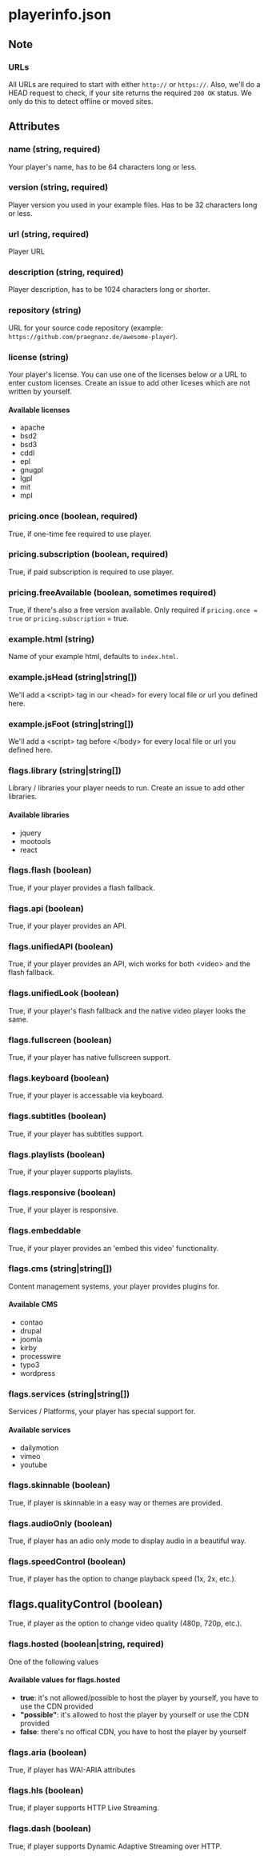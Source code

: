 # playerinfo.json

## Note

### URLs
All URLs are required to start with either `http://` or `https://`. Also, we'll do a HEAD request to check, if your 
site returns the required `200 OK` status. We only do this to detect offline or moved sites.



## Attributes


### name (string, required)
Your player's name, has to be 64 characters long or less.


### version (string, required)
Player version you used in your example files. Has to be 32 characters long or less.


### url (string, required)
Player URL


### description (string, required)
Player description, has to be 1024 characters long or shorter.


### repository (string)
URL for your source code repository (example: `https://github.com/praegnanz.de/awesome-player`).


### license (string)
Your player's license. You can use one of the licenses below or a URL to enter custom licenses. Create an issue to add
other liceses which are not written by yourself.

#### Available licenses
- apache
- bsd2
- bsd3
- cddl
- epl
- gnugpl
- lgpl
- mit
- mpl


### pricing.once (boolean, required)
True, if one-time fee required to use player.

### pricing.subscription (boolean, required)
True, if paid subscription is required to use player.

### pricing.freeAvailable (boolean, sometimes required)
True, if there's also a free version available. Only required if `pricing.once = true` or `pricing.subscription` = true.


### example.html (string)
Name of your example html, defaults to `index.html`.

### example.jsHead (string|string[])
We'll add a &lt;script&gt; tag in our &lt;head&gt; for every local file or url you defined here.

### example.jsFoot (string|string[])
We'll add a &lt;script&gt; tag before &lt;/body&gt; for every local file or url you defined here.


### flags.library (string|string[])
Library / libraries your player needs to run. Create an issue to add other libraries.

#### Available libraries
- jquery
- mootools
- react

### flags.flash (boolean)
True, if your player provides a flash fallback.

### flags.api (boolean)
True, if your player provides an API.

### flags.unifiedAPI (boolean)
True, if your player provides an API, wich works for both &lt;video&gt; and the flash fallback.

### flags.unifiedLook (boolean)
True, if your player's flash fallback and the native video player looks the same.

### flags.fullscreen (boolean)
True, if your player has native fullscreen support.

### flags.keyboard (boolean)
True, if your player is accessable via keyboard.

### flags.subtitles (boolean)
True, if your player has subtitles support.

### flags.playlists (boolean)
True, if your player supports playlists.

### flags.responsive (boolean)
True, if your player is responsive.

### flags.embeddable
True, if your player provides an 'embed this video' functionality.

### flags.cms (string|string[])
Content management systems, your player provides plugins for.

#### Available CMS
- contao
- drupal
- joomla
- kirby
- processwire
- typo3
- wordpress

### flags.services (string|string[])
Services / Platforms, your player has special support for.

#### Available services
- dailymotion
- vimeo
- youtube

### flags.skinnable (boolean)
True, if player is skinnable in a easy way or themes are provided.

### flags.audioOnly (boolean)
True, if player has an adio only mode to display audio in a beautiful way.

### flags.speedControl (boolean)
True, if player has the option to change playback speed (1x, 2x, etc.).

## flags.qualityControl (boolean)
True, if player as the option to change video quality (480p, 720p, etc.).

### flags.hosted (boolean|string, required)
One of the following values

#### Available values for flags.hosted
- __true__: it's not allowed/possible to host the player by yourself, you have to use the CDN provided
- __"possible"__: it's allowed to host the player by yourself or use the CDN provided
- __false__: there's no offical CDN, you have to host the player by yourself

### flags.aria (boolean)
True, if player has WAI-ARIA attributes

### flags.hls (boolean)
True, if player supports HTTP Live Streaming.

### flags.dash (boolean)
True, if player supports Dynamic Adaptive Streaming over HTTP.


